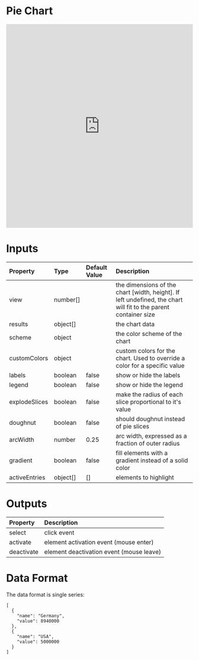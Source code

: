 # Pie Chart

<iframe width="100%" height="550" frameborder="0" src="https://embed.plnkr.co/BooZfKJz0nLATpTe1SwH?show=preview"></iframe>

# Inputs
| Property      | Type     | Default Value | Description                                                                                                     |
|:--------------|:---------|:--------------|:----------------------------------------------------------------------------------------------------------------|
| view          | number[] |               | the dimensions of the chart [width, height]. If left undefined, the chart will fit to the parent container size |
| results       | object[] |               | the chart data                                                                                                  |
| scheme        | object   |               | the color scheme of the chart                                                                                   |
| customColors  | object   |               | custom colors for the chart. Used to override a color for a specific value                                      |
| labels        | boolean  | false         | show or hide the labels                                                                                         |
| legend        | boolean  | false         | show or hide the legend                                                                                         |
| explodeSlices | boolean  | false         | make the radius of each slice proportional to it's value                                                        |
| doughnut      | boolean  | false         | should doughnut instead of pie slices                                                                           |
| arcWidth      | number   | 0.25          | arc width, expressed as a fraction of outer radius                                                              |
| gradient      | boolean  | false         | fill elements with a gradient instead of a solid color                                                          |
| activeEntries | object[] | []            | elements to highlight                                                                                           |

# Outputs
| Property   | Description                              |
|:-----------|:-----------------------------------------|
| select     | click event                              |
| activate   | element activation event (mouse enter)   |
| deactivate | element deactivation event (mouse leave) |

# Data Format
The data format is single series:

```
[
  {
    "name": "Germany",
    "value": 8940000
  },
  {
    "name": "USA",
    "value": 5000000
  }
]
```
